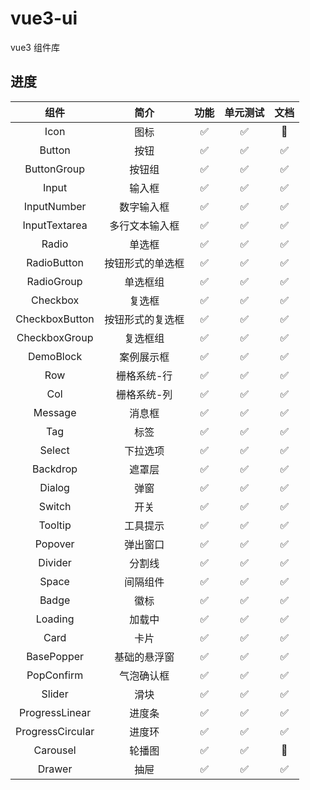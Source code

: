 # vue3-ui

vue3 组件库

## 进度

|       组件       |       简介       |        功能        |      单元测试      |        文档        |
| :--------------: | :--------------: | :----------------: | :----------------: | :----------------: |
|       Icon       |       图标       | :white_check_mark: | :white_check_mark: |   :construction:   |
|      Button      |       按钮       | :white_check_mark: | :white_check_mark: | :white_check_mark: |
|   ButtonGroup    |      按钮组      | :white_check_mark: | :white_check_mark: | :white_check_mark: |
|      Input       |      输入框      | :white_check_mark: | :white_check_mark: | :white_check_mark: |
|   InputNumber    |    数字输入框    | :white_check_mark: | :white_check_mark: | :white_check_mark: |
|  InputTextarea   |  多行文本输入框  | :white_check_mark: | :white_check_mark: | :white_check_mark: |
|      Radio       |      单选框      | :white_check_mark: | :white_check_mark: | :white_check_mark: |
|   RadioButton    | 按钮形式的单选框 | :white_check_mark: | :white_check_mark: | :white_check_mark: |
|    RadioGroup    |     单选框组     | :white_check_mark: | :white_check_mark: | :white_check_mark: |
|     Checkbox     |      复选框      | :white_check_mark: | :white_check_mark: | :white_check_mark: |
|  CheckboxButton  | 按钮形式的复选框 | :white_check_mark: | :white_check_mark: | :white_check_mark: |
|  CheckboxGroup   |     复选框组     | :white_check_mark: | :white_check_mark: | :white_check_mark: |
|    DemoBlock     |    案例展示框    | :white_check_mark: | :white_check_mark: | :white_check_mark: |
|       Row        |   栅格系统-行    | :white_check_mark: | :white_check_mark: | :white_check_mark: |
|       Col        |   栅格系统-列    | :white_check_mark: | :white_check_mark: | :white_check_mark: |
|     Message      |      消息框      | :white_check_mark: | :white_check_mark: | :white_check_mark: |
|       Tag        |       标签       | :white_check_mark: | :white_check_mark: | :white_check_mark: |
|      Select      |     下拉选项     | :white_check_mark: | :white_check_mark: | :white_check_mark: |
|     Backdrop     |      遮罩层      | :white_check_mark: | :white_check_mark: | :white_check_mark: |
|      Dialog      |       弹窗       | :white_check_mark: | :white_check_mark: | :white_check_mark: |
|      Switch      |       开关       | :white_check_mark: | :white_check_mark: | :white_check_mark: |
|     Tooltip      |     工具提示     | :white_check_mark: | :white_check_mark: | :white_check_mark: |
|     Popover      |     弹出窗口     | :white_check_mark: | :white_check_mark: | :white_check_mark: |
|     Divider      |      分割线      | :white_check_mark: | :white_check_mark: | :white_check_mark: |
|      Space       |     间隔组件     | :white_check_mark: | :white_check_mark: | :white_check_mark: |
|      Badge       |       徽标       | :white_check_mark: | :white_check_mark: | :white_check_mark: |
|     Loading      |      加载中      | :white_check_mark: | :white_check_mark: | :white_check_mark: |
|       Card       |       卡片       | :white_check_mark: | :white_check_mark: | :white_check_mark: |
|    BasePopper    |   基础的悬浮窗   | :white_check_mark: | :white_check_mark: | :white_check_mark: |
|    PopConfirm    |    气泡确认框    | :white_check_mark: | :white_check_mark: | :white_check_mark: |
|      Slider      |       滑块       | :white_check_mark: | :white_check_mark: | :white_check_mark: |
|  ProgressLinear  |      进度条      | :white_check_mark: | :white_check_mark: | :white_check_mark: |
| ProgressCircular |      进度环      | :white_check_mark: | :white_check_mark: | :white_check_mark: |
|     Carousel     |      轮播图      | :white_check_mark: | :white_check_mark: |   :construction:   |
|      Drawer      |       抽屉       | :white_check_mark: | :white_check_mark: | :white_check_mark: |